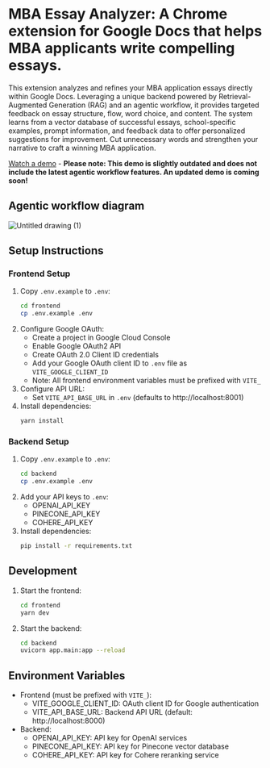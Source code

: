 # MBA Essay Analyzer: A Chrome extension for Google Docs that helps MBA applicants write compelling essays.

This extension analyzes and refines your MBA application essays directly within Google Docs. Leveraging a unique backend powered by Retrieval-Augmented Generation (RAG) and an agentic workflow, it provides targeted feedback on essay structure, flow, word choice, and content. The system learns from a vector database of successful essays, school-specific examples, prompt information, and feedback data to offer personalized suggestions for improvement. Cut unnecessary words and strengthen your narrative to craft a winning MBA application.

[Watch a demo](https://drive.google.com/file/d/1POUQVKItoE5QSWmtWCCpJHuwFlPb3ac8/view?usp=drive_link) - **Please note: This demo is slightly outdated and does not include the latest agentic workflow features. An updated demo is coming soon!**

## Agentic workflow diagram

![Untitled drawing (1)](https://github.com/user-attachments/assets/ff2aed7c-08aa-469e-b391-2fd0cf0cb2b9)

## Setup Instructions

### Frontend Setup
1. Copy `.env.example` to `.env`:
   ```bash
   cd frontend
   cp .env.example .env
   ```
2. Configure Google OAuth:
   - Create a project in Google Cloud Console
   - Enable Google OAuth2 API
   - Create OAuth 2.0 Client ID credentials
   - Add your Google OAuth client ID to `.env` file as `VITE_GOOGLE_CLIENT_ID`
   - Note: All frontend environment variables must be prefixed with `VITE_`
3. Configure API URL:
   - Set `VITE_API_BASE_URL` in `.env` (defaults to http://localhost:8001)
4. Install dependencies:
   ```bash
   yarn install
   ```

### Backend Setup
1. Copy `.env.example` to `.env`:
   ```bash
   cd backend
   cp .env.example .env
   ```
2. Add your API keys to `.env`:
   - OPENAI_API_KEY
   - PINECONE_API_KEY
   - COHERE_API_KEY
3. Install dependencies:
   ```bash
   pip install -r requirements.txt
   ```

## Development
1. Start the frontend:
   ```bash
   cd frontend
   yarn dev
   ```
2. Start the backend:
   ```bash
   cd backend
   uvicorn app.main:app --reload
   ```

## Environment Variables
- Frontend (must be prefixed with `VITE_`):
  - VITE_GOOGLE_CLIENT_ID: OAuth client ID for Google authentication
  - VITE_API_BASE_URL: Backend API URL (default: http://localhost:8000)
- Backend:
  - OPENAI_API_KEY: API key for OpenAI services
  - PINECONE_API_KEY: API key for Pinecone vector database
  - COHERE_API_KEY: API key for Cohere reranking service
